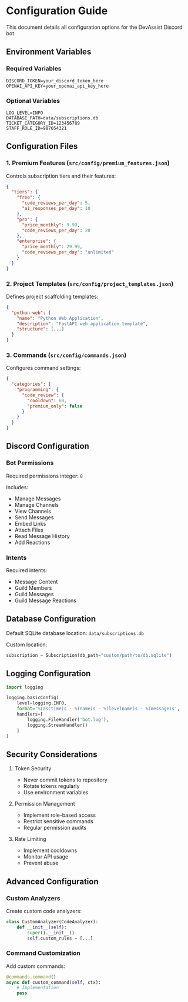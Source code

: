 # Configuration Guide

This document details all configuration options for the DevAssist Discord bot.

## Environment Variables

### Required Variables

```env
DISCORD_TOKEN=your_discord_token_here
OPENAI_API_KEY=your_openai_api_key_here
```

### Optional Variables

```env
LOG_LEVEL=INFO
DATABASE_PATH=data/subscriptions.db
TICKET_CATEGORY_ID=123456789
STAFF_ROLE_ID=987654321
```

## Configuration Files

### 1. Premium Features (`src/config/premium_features.json`)

Controls subscription tiers and their features:

```json
{
  "tiers": {
    "free": {
      "code_reviews_per_day": 5,
      "ai_responses_per_day": 10
    },
    "pro": {
      "price_monthly": 9.99,
      "code_reviews_per_day": 20
    },
    "enterprise": {
      "price_monthly": 29.99,
      "code_reviews_per_day": "unlimited"
    }
  }
}
```

### 2. Project Templates (`src/config/project_templates.json`)

Defines project scaffolding templates:

```json
{
  "python-web": {
    "name": "Python Web Application",
    "description": "FastAPI web application template",
    "structure": [...]
  }
}
```

### 3. Commands (`src/config/commands.json`)

Configures command settings:

```json
{
  "categories": {
    "programming": {
      "code_review": {
        "cooldown": 60,
        "premium_only": false
      }
    }
  }
}
```

## Discord Configuration

### Bot Permissions

Required permissions integer: `8`

Includes:
- Manage Messages
- Manage Channels
- View Channels
- Send Messages
- Embed Links
- Attach Files
- Read Message History
- Add Reactions

### Intents

Required intents:
- Message Content
- Guild Members
- Guild Messages
- Guild Message Reactions

## Database Configuration

Default SQLite database location: `data/subscriptions.db`

Custom location:
```python
subscription = Subscription(db_path="custom/path/to/db.sqlite")
```

## Logging Configuration

```python
import logging

logging.basicConfig(
    level=logging.INFO,
    format='%(asctime)s - %(name)s - %(levelname)s - %(message)s',
    handlers=[
        logging.FileHandler('bot.log'),
        logging.StreamHandler()
    ]
)
```

## Security Considerations

1. Token Security
   - Never commit tokens to repository
   - Rotate tokens regularly
   - Use environment variables

2. Permission Management
   - Implement role-based access
   - Restrict sensitive commands
   - Regular permission audits

3. Rate Limiting
   - Implement cooldowns
   - Monitor API usage
   - Prevent abuse

## Advanced Configuration

### Custom Analyzers

Create custom code analyzers:

```python
class CustomAnalyzer(CodeAnalyzer):
    def __init__(self):
        super().__init__()
        self.custom_rules = [...]
```

### Command Customization

Add custom commands:

```python
@commands.command()
async def custom_command(self, ctx):
    # Implementation
    pass
```
